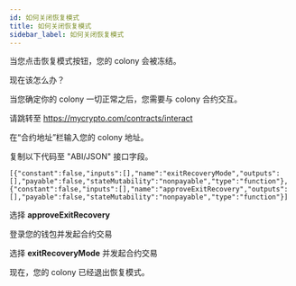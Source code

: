 ```yaml
---
id: 如何关闭恢复模式
title: 如何关闭恢复模式
sidebar_label: 如何关闭恢复模式
---
```


当您点击恢复模式按钮，您的 colony 会被冻结。

现在该怎么办？

当您确定你的 colony 一切正常之后，您需要与 colony 合约交互。

请跳转至 https://mycrypto.com/contracts/interact

在“合约地址”栏输入您的 colony 地址。

复制以下代码至 "ABI/JSON" 接口字段。
```
[{"constant":false,"inputs":[],"name":"exitRecoveryMode","outputs":[],"payable":false,"stateMutability":"nonpayable","type":"function"},{"constant":false,"inputs":[],"name":"approveExitRecovery","outputs":[],"payable":false,"stateMutability":"nonpayable","type":"function"}]
```
选择 **approveExitRecovery**

登录您的钱包并发起合约交易

选择 **exitRecoveryMode** 并发起合约交易

现在，您的 colony 已经退出恢复模式。
